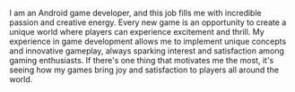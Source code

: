 I am an Android game developer, and this job fills me with incredible passion and creative energy. Every new game is an opportunity to create a unique world where players can experience excitement and thrill. My experience in game development allows me to implement unique concepts and innovative gameplay, always sparking interest and satisfaction among gaming enthusiasts. If there's one thing that motivates me the most, it's seeing how my games bring joy and satisfaction to players all around the world.
